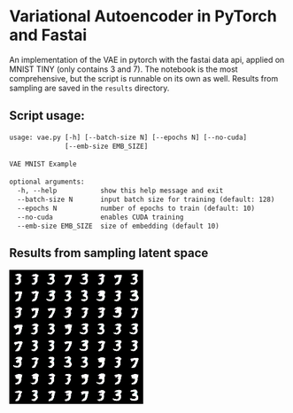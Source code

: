 # Variational Autoencoder in PyTorch and Fastai
An implementation of the VAE in pytorch with the fastai data api, applied on MNIST TINY (only contains 3 and 7). The notebook is the most comprehensive, but the script is runnable on its own as well. Results from sampling are saved in the `results` directory. 


## Script usage:
```
usage: vae.py [-h] [--batch-size N] [--epochs N] [--no-cuda]
              [--emb-size EMB_SIZE]

VAE MNIST Example

optional arguments:
  -h, --help           show this help message and exit
  --batch-size N       input batch size for training (default: 128)
  --epochs N           number of epochs to train (default: 10)
  --no-cuda            enables CUDA training
  --emb-size EMB_SIZE  size of embedding (default 10)
```

## Results from sampling latent space
![results from sampling VAE latent space](results/sample_5.png)
